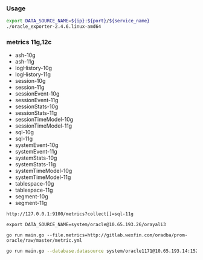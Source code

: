 ### Usage
```sh
export DATA_SOURCE_NAME=${ip}:${port}/${service_name}
./oracle_exporter-2.4.6.linux-amd64
```
### metrics 11g,12c
- ash-10g
- ash-11g
- logHistory-10g
- logHistory-11g
- session-10g
- session-11g
- sessionEvent-10g
- sessionEvent-11g
- sessionStats-10g
- sessionStats-11g
- sessionTimeModel-10g
- sessionTimeModel-11g
- sql-10g
- sql-11g
- systemEvent-10g
- systemEvent-11g
- systemStats-10g
- systemStats-11g
- systemTimeModel-10g
- systemTimeModel-11g
- tablespace-10g
- tablespace-11g
- segment-10g
- segment-11g

```
http://127.0.0.1:9100/metrics?collect[]=sql-11g

export DATA_SOURCE_NAME=system/oracle@10.65.193.26/orayali3

go run main.go --file.metrics=http://gitlab.wexfin.com/oradba/prom-oracle/raw/master/metric.yml
```

```sh
go run main.go --database.datasource system/oracle1171@10.65.193.14:1521/func1 --file.metrics http://gitlab.wexfin.com/oradba/prom-oracle/raw/master/metrics-11g.yaml
```